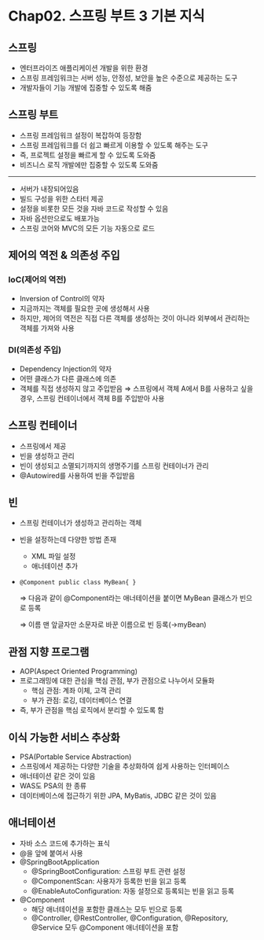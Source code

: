 # Chap02. 스프링 부트 3 기본 지식

## 스프링

- 엔터프라이즈 애플리케이션 개발을 위한 환경
- 스프링 프레임워크는 서버 성능, 안정성, 보안을 높은 수준으로 제공하는 도구
- 개발자들이 기능 개발에 집중할 수 있도록 해줌

## 스프링 부트

- 스프링 프레임워크 설정이 복잡하여 등장함
- 스프링 프레임워크를 더 쉽고 빠르게 이용할 수 있도록 해주는 도구
- 즉, 프로젝트 설정을 빠르게 할 수 있도록 도와줌
- 비즈니스 로직 개발에만 집중할 수 있도록 도와줌

---

- 서버가 내장되어있음
- 빌드 구성을 위한 스타터 제공
- 설정을 비롯한 모든 것을 자바 코드로 작성할 수 있음
- 자바 옵션만으로도 배포가능
- 스프링 코어와 MVC의 모든 기능 자동으로 로드

## 제어의 역전 & 의존성 주입

### IoC(제어의 역전)

- Inversion of Control의 약자
- 지금까지는 객체를 필요한 곳에 생성해서 사용
- 하지만, 제어의 역전은 직접 다른 객체를 생성하는 것이 아니라 외부에서 관리하는 객체를 가져와 사용

### DI(의존성 주입)

- Dependency Injection의 약자
- 어떤 클래스가 다른 클래스에 의존
- 객체를 직접 생성하지 않고 주입받음
⇒ 스프링에서 객체 A에서 B를 사용하고 싶을 경우, 스프링 컨테이너에서 객체 B를 주입받아 사용

## 스프링 컨테이너

- 스프링에서 제공
- 빈을 생성하고 관리
- 빈이 생성되고 소멸되기까지의 생명주기를 스프링 컨테이너가 관리
- @Autowired를 사용하여 빈을 주입받음

## 빈

- 스프링 컨테이너가 생성하고 관리하는 객체
- 빈을 설정하는데 다양한 방법 존재
    - XML 파일 설정
    - 애너테이션 추가
- `@Component
public class MyBean{ }`
    
    ⇒ 다음과 같이 @Component라는 애너테이션을 붙이면 MyBean 클래스가 빈으로 등록
    
    ⇒ 이름 맨 앞글자만 소문자로 바꾼 이름으로 빈 등록(→myBean)
    

## 관점 지향 프로그램

- AOP(Aspect Oriented Programming)
- 프로그래밍에 대한 관심을 핵심 관점, 부가 관점으로 나누어서 모듈화
    - 핵심 관점: 계좌 이체, 고객 관리
    - 부가 관점: 로깅, 데이터베이스 연결
- 즉, 부가 관점을 핵심 로직에서 분리할 수 있도록 함

## 이식 가능한 서비스 추상화

- PSA(Portable Service Abstraction)
- 스프링에서 제공하는 다양한 기술을 추상화하여 쉽게 사용하는 인터페이스
- 애너테이션 같은 것이 있음
- WAS도 PSA의 한 종류
- 데이터베이스에 접근하기 위한 JPA, MyBatis, JDBC 같은 것이 있음

## 애너테이션

- 자바 소스 코드에 추가하는 표식
- @을 앞에 붙여서 사용
- @SpringBootApplication
    - @SpringBootConfiguration: 스프링 부트 관련 설정
    - @ComponentScan: 사용자가 등록한 빈을 읽고 등록
    - @EnableAutoConfiguration: 자동 설정으로 등록되는 빈을 읽고 등록
- @Component
    - 해당 애너테이션을 포함한 클래스는 모두 빈으로 등록
    - @Controller, @RestController, @Configuration, @Repository, @Service 모두 @Component 애너테이션을 포함

